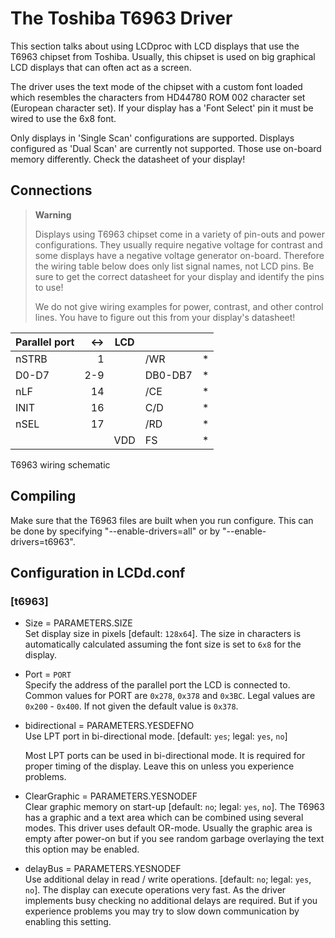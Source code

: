 # The Toshiba T6963 Driver

This section talks about using LCDproc with LCD displays that use the
T6963 chipset from Toshiba. Usually, this chipset is used on big
graphical LCD displays that can often act as a screen.

The driver uses the text mode of the chipset with a custom font loaded
which resembles the characters from HD44780 ROM 002 character set
(European character set). If your display has a 'Font Select' pin it
must be wired to use the 6x8 font.

Only displays in 'Single Scan' configurations are supported. Displays
configured as 'Dual Scan' are currently not supported. Those use
on-board memory differently. Check the datasheet of your display\!

## Connections

> **Warning**
> 
> Displays using T6963 chipset come in a variety of pin-outs and power
> configurations. They usually require negative voltage for contrast and
> some displays have a negative voltage generator on-board. Therefore
> the wiring table below does only list signal names, not LCD pins. Be
> sure to get the correct datasheet for your display and identify the
> pins to use\!
> 
> We do not give wiring examples for power, contrast, and other control
> lines. You have to figure out this from your display's datasheet\!

| Parallel port | \<-\> | LCD |         |    |
| ------------- | ----: | :-: | ------- | -- |
| nSTRB         |     1 |     | /WR     | \* |
| D0-D7         |   2-9 |     | DB0-DB7 | \* |
| nLF           |    14 |     | /CE     | \* |
| INIT          |    16 |     | C/D     | \* |
| nSEL          |    17 |     | /RD     | \* |
|               |       | VDD | FS      | \* |

T6963 wiring schematic

## Compiling

Make sure that the T6963 files are built when you run configure. This
can be done by specifying "--enable-drivers=all" or by
"--enable-drivers=t6963".

## Configuration in LCDd.conf

### \[t6963\]

  - Size = PARAMETERS.SIZE  
    Set display size in pixels \[default: `128x64`\]. The size in
    characters is automatically calculated assuming the font size is set
    to `6x8` for the display.

  - Port = `PORT`  
    Specify the address of the parallel port the LCD is connected to.
    Common values for PORT are `0x278`, `0x378` and `0x3BC`. Legal
    values are `0x200` - `0x400`. If not given the default value is
    `0x378`.

  - bidirectional = PARAMETERS.YESDEFNO  
    Use LPT port in bi-directional mode. \[default: `yes`; legal: `yes`,
    `no`\]
    
    Most LPT ports can be used in bi-directional mode. It is required
    for proper timing of the display. Leave this on unless you
    experience problems.

  - ClearGraphic = PARAMETERS.YESNODEF  
    Clear graphic memory on start-up \[default: `no`; legal: `yes`,
    `no`\]. The T6963 has a graphic and a text area which can be
    combined using several modes. This driver uses default OR-mode.
    Usually the graphic area is empty after power-on but if you see
    random garbage overlaying the text this option may be enabled.

  - delayBus = PARAMETERS.YESNODEF  
    Use additional delay in read / write operations. \[default: `no`;
    legal: `yes`, `no`\]. The display can execute operations very fast.
    As the driver implements busy checking no additional delays are
    required. But if you experience problems you may try to slow down
    communication by enabling this setting.
